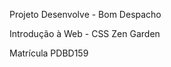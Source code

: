 <p> Projeto Desenvolve - Bom Despacho</p>
<p> Introdução à Web - CSS Zen Garden</p>
<p> Matrícula PDBD159</p>
